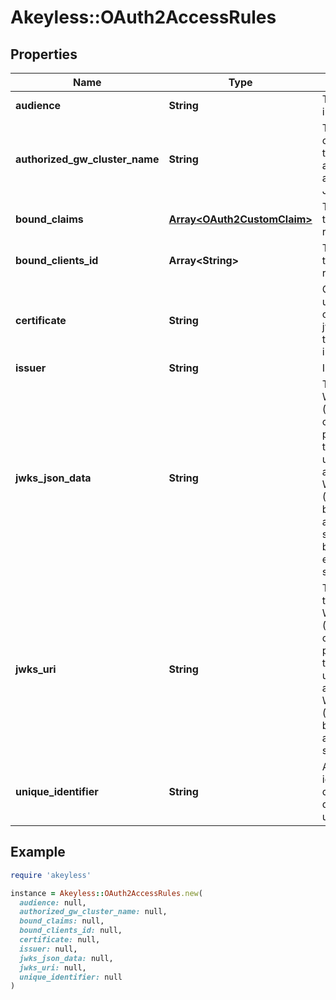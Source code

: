# Akeyless::OAuth2AccessRules

## Properties

| Name | Type | Description | Notes |
| ---- | ---- | ----------- | ----- |
| **audience** | **String** | The audience in the JWT. | [optional] |
| **authorized_gw_cluster_name** | **String** | The gateway cluster name that is authorized to access JWKeySetURL | [optional] |
| **bound_claims** | [**Array&lt;OAuth2CustomClaim&gt;**](OAuth2CustomClaim.md) | The claims that login is restricted to. | [optional] |
| **bound_clients_id** | **Array&lt;String&gt;** | The clients ids that login is restricted to. | [optional] |
| **certificate** | **String** | Certificate to use when calling jwks_uri from the gateway. in PEM format | [optional] |
| **issuer** | **String** | Issuer URL | [optional] |
| **jwks_json_data** | **String** | The JSON Web Key Set (JWKS) that containing the public keys that should be used to verify any JSON Web Token (JWT) issued by the authorization server. base64 encoded string | [optional] |
| **jwks_uri** | **String** | The URL to the JSON Web Key Set (JWKS) that containing the public keys that should be used to verify any JSON Web Token (JWT) issued by the authorization server. | [optional] |
| **unique_identifier** | **String** | A unique identifier to distinguish different users | [optional] |

## Example

```ruby
require 'akeyless'

instance = Akeyless::OAuth2AccessRules.new(
  audience: null,
  authorized_gw_cluster_name: null,
  bound_claims: null,
  bound_clients_id: null,
  certificate: null,
  issuer: null,
  jwks_json_data: null,
  jwks_uri: null,
  unique_identifier: null
)
```

